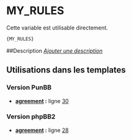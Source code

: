 # MY_RULES


Cette variable est utilisable directement.

```html
{MY_RULES}
```

##Description
[*Ajouter une description*](https://fa-tvars.appspot.com/var/MY_RULES)

## Utilisations dans les templates

### Version PunBB
* __[agreement](../tpl/var/punbb/agreement.md#readme) :__ ligne [30](../tpl/src/punbb/agreement.tpl#L30)

### Version phpBB2
* __[agreement](../tpl/var/subsilver/agreement.md#readme) :__ ligne [28](../tpl/src/subsilver/agreement.tpl#L28)